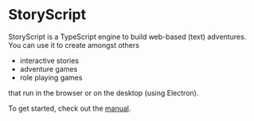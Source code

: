 # StoryScript
StoryScript is a TypeScript engine to build web-based (text) adventures. You can use it to create amongst others
- interactive stories
- adventure games
- role playing games

that run in the browser or on the desktop (using Electron).

To get started, check out the [manual](https://github.com/StrixIT/StoryScript/blob/master/Documents/StoryScript%20tutorial%20v4.pdf).
